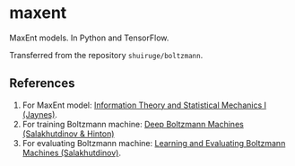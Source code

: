 # maxent

MaxEnt models. In Python and TensorFlow.

Transferred from the repository `shuiruge/boltzmann`.

## References

1. For MaxEnt model: [Information Theory and Statistical Mechanics I (Jaynes)](https://bayes.wustl.edu/etj/articles/theory.1.pdf).
2. For training Boltzmann machine: [Deep Boltzmann Machines (Salakhutdinov & Hinton)](http://www.cs.toronto.edu/~fritz/absps/dbm.pdf)
3. For evaluating Boltzmann machine: [Learning and Evaluating Boltzmann Machines (Salakhutdinov)](https://www.cs.toronto.edu/~rsalakhu/papers/bm.pdf).
